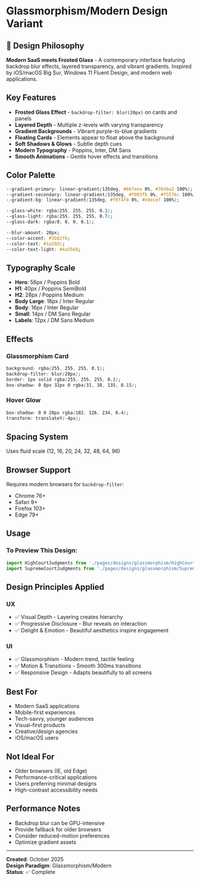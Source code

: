 # Glassmorphism/Modern Design Variant

## 🎨 Design Philosophy

**Modern SaaS meets Frosted Glass** - A contemporary interface featuring backdrop blur effects, layered transparency, and vibrant gradients. Inspired by iOS/macOS Big Sur, Windows 11 Fluent Design, and modern web applications.

## Key Features

- **Frosted Glass Effect** - `backdrop-filter: blur(20px)` on cards and panels
- **Layered Depth** - Multiple z-levels with varying transparency
- **Gradient Backgrounds** - Vibrant purple-to-blue gradients
- **Floating Cards** - Elements appear to float above the background
- **Soft Shadows & Glows** - Subtle depth cues
- **Modern Typography** - Poppins, Inter, DM Sans
- **Smooth Animations** - Gentle hover effects and transitions

## Color Palette

```css
--gradient-primary: linear-gradient(135deg, #667eea 0%, #764ba2 100%);
--gradient-secondary: linear-gradient(135deg, #f093fb 0%, #f5576c 100%);
--gradient-bg: linear-gradient(135deg, #f0f4f8 0%, #e9ecef 100%);

--glass-white: rgba(255, 255, 255, 0.1);
--glass-light: rgba(255, 255, 255, 0.7);
--glass-dark: rgba(0, 0, 0, 0.1);

--blur-amount: 20px;
--color-accent: #3b82f6;
--color-text: #1a202c;
--color-text-light: #4a5568;
```

## Typography Scale

- **Hero**: 56px / Poppins Bold
- **H1**: 40px / Poppins SemiBold
- **H2**: 28px / Poppins Medium
- **Body Large**: 18px / Inter Regular
- **Body**: 16px / Inter Regular
- **Small**: 14px / DM Sans Regular
- **Labels**: 12px / DM Sans Medium

## Effects

### Glassmorphism Card
```css
background: rgba(255, 255, 255, 0.1);
backdrop-filter: blur(20px);
border: 1px solid rgba(255, 255, 255, 0.2);
box-shadow: 0 8px 32px 0 rgba(31, 38, 135, 0.15);
```

### Hover Glow
```css
box-shadow: 0 0 20px rgba(102, 126, 234, 0.4);
transform: translateY(-4px);
```

## Spacing System

Uses fluid scale (12, 16, 20, 24, 32, 48, 64, 96)

## Browser Support

Requires modern browsers for `backdrop-filter`:
- Chrome 76+
- Safari 9+
- Firefox 103+
- Edge 79+

## Usage

### To Preview This Design:

```javascript
import HighCourtJudgments from './pages/designs/glassmorphism/HighCourtJudgments';
import SupremeCourtJudgments from './pages/designs/glassmorphism/SupremeCourtJudgments';
```

## Design Principles Applied

### UX
- ✅ Visual Depth - Layering creates hierarchy
- ✅ Progressive Disclosure - Blur reveals on interaction
- ✅ Delight & Emotion - Beautiful aesthetics inspire engagement

### UI
- ✅ Glassmorphism - Modern trend, tactile feeling
- ✅ Motion & Transitions - Smooth 300ms transitions
- ✅ Responsive Design - Adapts beautifully to all screens

## Best For

- Modern SaaS applications
- Mobile-first experiences
- Tech-savvy, younger audiences
- Visual-first products
- Creative/design agencies
- iOS/macOS users

## Not Ideal For

- Older browsers (IE, old Edge)
- Performance-critical applications
- Users preferring minimal designs
- High-contrast accessibility needs

## Performance Notes

- Backdrop blur can be GPU-intensive
- Provide fallback for older browsers
- Consider reduced-motion preferences
- Optimize gradient assets

---

**Created**: October 2025  
**Design Paradigm**: Glassmorphism/Modern  
**Status**: ✅ Complete

